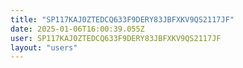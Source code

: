 ```yaml
---
title: "SP117KAJ0ZTEDCQ633F9DERY83JBFXKV9QS2117JF"
date: 2025-01-06T16:00:39.055Z
user: SP117KAJ0ZTEDCQ633F9DERY83JBFXKV9QS2117JF
layout: "users"
---
```

    